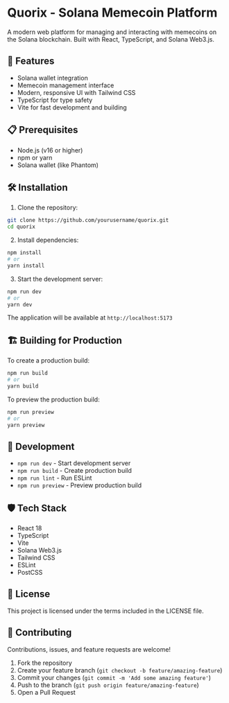 # Quorix - Solana Memecoin Platform

A modern web platform for managing and interacting with memecoins on the Solana blockchain. Built with React, TypeScript, and Solana Web3.js.

## 🚀 Features

- Solana wallet integration
- Memecoin management interface
- Modern, responsive UI with Tailwind CSS
- TypeScript for type safety
- Vite for fast development and building

## 📋 Prerequisites

- Node.js (v16 or higher)
- npm or yarn
- Solana wallet (like Phantom)

## 🛠️ Installation

1. Clone the repository:

```bash
git clone https://github.com/yourusername/quorix.git
cd quorix
```

2. Install dependencies:

```bash
npm install
# or
yarn install
```

3. Start the development server:

```bash
npm run dev
# or
yarn dev
```

The application will be available at `http://localhost:5173`

## 🏗️ Building for Production

To create a production build:

```bash
npm run build
# or
yarn build
```

To preview the production build:

```bash
npm run preview
# or
yarn preview
```

## 🧪 Development

- `npm run dev` - Start development server
- `npm run build` - Create production build
- `npm run lint` - Run ESLint
- `npm run preview` - Preview production build

## 🛡️ Tech Stack

- React 18
- TypeScript
- Vite
- Solana Web3.js
- Tailwind CSS
- ESLint
- PostCSS

## 📝 License

This project is licensed under the terms included in the LICENSE file.

## 🤝 Contributing

Contributions, issues, and feature requests are welcome!

1. Fork the repository
2. Create your feature branch (`git checkout -b feature/amazing-feature`)
3. Commit your changes (`git commit -m 'Add some amazing feature'`)
4. Push to the branch (`git push origin feature/amazing-feature`)
5. Open a Pull Request
